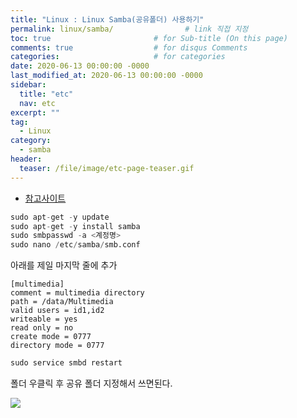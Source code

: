 ```yaml
---
title: "Linux : Linux Samba(공유폴더) 사용하기"
permalink: linux/samba/                # link 직접 지정
toc: true                       # for Sub-title (On this page)
comments: true                  # for disqus Comments
categories:                     # for categories
date: 2020-06-13 00:00:00 -0000
last_modified_at: 2020-06-13 00:00:00 -0000
sidebar:
  title: "etc"
  nav: etc
excerpt: ""
tag:
  - Linux
category:
  - samba
header:
  teaser: /file/image/etc-page-teaser.gif
---
```


* [참고사이트](https://psychoria.tistory.com/678)

```s
sudo apt-get -y update
sudo apt-get -y install samba
sudo smbpasswd -a <계정명>
sudo nano /etc/samba/smb.conf
```

아래를 제일 마지막 줄에 추가

```
[multimedia]
comment = multimedia directory
path = /data/Multimedia
valid users = id1,id2
writeable = yes
read only = no
create mode = 0777
directory mode = 0777
```

```s
sudo service smbd restart
```

폴더 우클릭 후 공유 폴더 지정해서 쓰면된다.

![](/file/image/linux-samba.png)